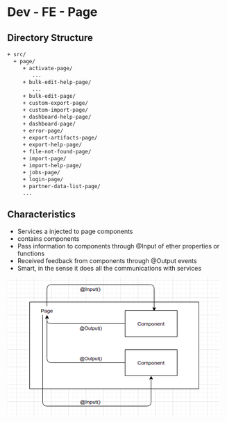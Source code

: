 # Dev - FE - Page

## Directory Structure

```text
+ src/
  + page/
     + activate-page/
        ...
     + bulk-edit-help-page/
        ...
     + bulk-edit-page/
     + custom-export-page/
     + custom-import-page/
     + dashboard-help-page/
     + dashboard-page/
     + error-page/
     + export-artifacts-page/
     + export-help-page/
     + file-not-found-page/
     + import-page/
     + import-help-page/
     + jobs-page/
     + login-page/
     + partner-data-list-page/
     ...
```

## Characteristics

* Services a injected to page components
* contains components
* Pass information to components through @Input of ether properties or functions
* Received feedback from components through @Output events
* Smart, in the sense it does all the communications with services

![](../../../.gitbook/assets/page-component-interaction.png)

